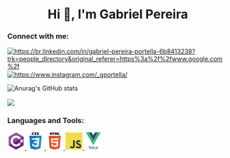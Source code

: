 <h1 align="center">Hi 👋, I'm Gabriel Pereira</h1>

<h3 align="left">Connect with me:</h3>
<p align="left">
<a href="https://linkedin.com/in/https://br.linkedin.com/in/gabriel-pereira-portella-6b8413238?trk=people_directory&original_referer=https%3a%2f%2fwww.google.com%2f" target="blank"><img align="center" src="https://raw.githubusercontent.com/rahuldkjain/github-profile-readme-generator/master/src/images/icons/Social/linked-in-alt.svg" alt="https://br.linkedin.com/in/gabriel-pereira-portella-6b8413238?trk=people_directory&original_referer=https%3a%2f%2fwww.google.com%2f" height="30" width="40" /></a>
<a href="https://instagram.com/https://www.instagram.com/_gportella/" target="blank"><img align="center" src="https://raw.githubusercontent.com/rahuldkjain/github-profile-readme-generator/master/src/images/icons/Social/instagram.svg" alt="https://www.instagram.com/_gportella/" height="30" width="40" /></a>
</p>

![Anurag's GitHub stats](https://github-readme-stats.vercel.app/api?username=gbzzera7&show_icons=true&theme=dracula)

<img height="180em"  align="center" src="https://github-readme-stats.vercel.app/api/top-langs/?username=GBZZERA7&layout=compact&langs_count=7&theme=dracula" />




<h3 align="left">Languages and Tools:</h3>
<p align="left"> <a href="https://www.w3schools.com/cs/" target="_blank" rel="noreferrer"> <img src="https://raw.githubusercontent.com/devicons/devicon/master/icons/csharp/csharp-original.svg" alt="csharp" width="40" height="40"/> </a> <a href="https://www.w3schools.com/css/" target="_blank" rel="noreferrer"> <img src="https://raw.githubusercontent.com/devicons/devicon/master/icons/css3/css3-original-wordmark.svg" alt="css3" width="40" height="40"/> </a> <a href="https://www.w3.org/html/" target="_blank" rel="noreferrer"> <img src="https://raw.githubusercontent.com/devicons/devicon/master/icons/html5/html5-original-wordmark.svg" alt="html5" width="40" height="40"/> </a> <a href="https://developer.mozilla.org/en-US/docs/Web/JavaScript" target="_blank" rel="noreferrer"> <img src="https://raw.githubusercontent.com/devicons/devicon/master/icons/javascript/javascript-original.svg" alt="javascript" width="40" height="40"/> </a> <a href="https://vuejs.org/" target="_blank" rel="noreferrer"> <img src="https://raw.githubusercontent.com/devicons/devicon/master/icons/vuejs/vuejs-original-wordmark.svg" alt="vuejs" width="40" height="40"/> </a> </p>


